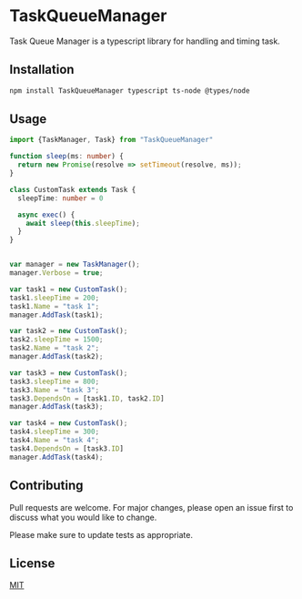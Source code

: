 # TaskQueueManager

Task Queue Manager is a typescript library for handling and timing task.

## Installation

```bash
npm install TaskQueueManager typescript ts-node @types/node
```

## Usage

```typescript
import {TaskManager, Task} from "TaskQueueManager"

function sleep(ms: number) {
  return new Promise(resolve => setTimeout(resolve, ms));
}

class CustomTask extends Task {
  sleepTime: number = 0

  async exec() {
    await sleep(this.sleepTime);
  }
}


var manager = new TaskManager();
manager.Verbose = true;

var task1 = new CustomTask();
task1.sleepTime = 200;
task1.Name = "task 1";
manager.AddTask(task1);

var task2 = new CustomTask();
task2.sleepTime = 1500;
task2.Name = "task 2";
manager.AddTask(task2);

var task3 = new CustomTask();
task3.sleepTime = 800;
task3.Name = "task 3";
task3.DependsOn = [task1.ID, task2.ID]
manager.AddTask(task3);

var task4 = new CustomTask();
task4.sleepTime = 300;
task4.Name = "task 4";
task4.DependsOn = [task3.ID]
manager.AddTask(task4);
```

## Contributing
Pull requests are welcome. For major changes, please open an issue first to discuss what you would like to change.

Please make sure to update tests as appropriate.

## License
[MIT](https://choosealicense.com/licenses/mit/)
